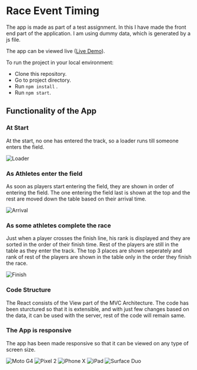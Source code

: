 # Race Event Timing

The app is made as part of a test assignment.
In this I have made the front end part of the application.
I am using dummy data, which is generated by a js file.

The app can be viewed live ([Live Demo](https://harshitbhat.github.io/Race-Timing/)).

To run the project in your local environment:

- Clone this repository.
- Go to project directory.
- Run `npm install` .
- Run `npm start`.

## Functionality of the App

### At Start

At the start, no one has entered the track, so a loader runs till someone enters the field.

![Loader](https://github.com/harshitbhat/Small-Projects/blob/master/screenshots/test/loader.gif)

### As Athletes enter the field

As soon as players start entering the field, they are shown in order of entering the field.
The one entering the field last is shown at the top and the rest are moved down the table based on their arrival time.

![Arrival](https://github.com/harshitbhat/Small-Projects/blob/master/screenshots/test/arrival.gif)

### As some athletes complete the race

Just when a player crosses the finish line, his rank is displayed and they are sorted in the order of their finish time. Rest of the players are still in the table as they enter the track.
The top 3 places are shown seperately and rank of rest of the players are shown in the table only in the order they finish the race.

![Finish](https://github.com/harshitbhat/Small-Projects/blob/master/screenshots/test/winner.gif)

### Code Structure

The React consists of the View part of the MVC Architecture.
The code has been sturctured so that it is extensible, and with just few changes based on the data, it can be used with the server, rest of the code will remain same.

### The App is responsive

The app has been made responsive so that it can be viewed on any type of screen size.

![Moto G4](https://github.com/harshitbhat/Small-Projects/blob/master/screenshots/test/images/motoG4.jpeg)
![Pixel 2](https://github.com/harshitbhat/Small-Projects/blob/master/screenshots/test/images/pixel2.jpeg)
![iPhone X](https://github.com/harshitbhat/Small-Projects/blob/master/screenshots/test/images/iPhoneX.jpeg)
![iPad](https://github.com/harshitbhat/Small-Projects/blob/master/screenshots/test/images/iPad.jpeg)
![Surface Duo](https://github.com/harshitbhat/Small-Projects/blob/master/screenshots/test/images/surfaceDuo.jpeg)
